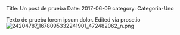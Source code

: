 Title: Un post de prueba
Date: 2017-06-09
category: Categoria-Uno

Texto de prueba lorem ipsum dolor. Edited via prose.io
![24204787_1678095332241901_472482062_n.png]({{site.baseurl}}/content/24204787_1678095332241901_472482062_n.png)

